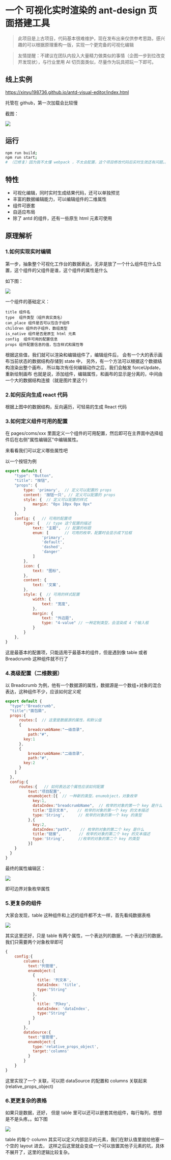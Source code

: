 # 一个 可视化实时渲染的 ant-design 页面搭建工具

> 此项目是上古项目，代码基本很难维护，现在发布出来仅供参考思路，感兴趣的可以根据原理重构一版，实现一个更完备的可视化编辑

> 友情提醒：不建议在团队内投入大量精力做类似的事情（企图一步到位改变开发现状），与行业里用 AI 切页面类似，尽量作为玩具把玩一下即可。

## 线上实例

https://xinyu198736.github.io/antd-visual-editor/index.html

托管在 github，第一次加载会比较慢

截图：

![](https://img.souche.com/0a3a88462435f20952346980e3ee4df5.png)

## 运行

```bash
npm run build;
npm run start;
# （已修复）因为我不太懂 webpack ，不太会配置，这个项目修改代码后实时生效还有问题。。求 pr
```

## 特性

* 可视化编辑，同时实时生成结果代码，还可以单独预览
* 丰富的数据编辑能力，可以编辑组件的二维属性
* 组件可嵌套
* 自适应布局
* 除了 antd 的组件，还有一些原生 html 元素可使用

## 原理解析

### 1.如何实现实时编辑

第一步，抽象整个可视化工作台的数据表达，无非是放了一个什么组件在什么位置，这个组件的父组件是谁，这个组件的属性是什么

如下图：

![](https://img.souche.com/c1c1605094e3a8bcaa1118ce00f8fcc3.png)

一个组件的基础定义：

```
title 组件名
type  组件类型（组件真实类名）
can_place 组件是否可以包含子组件
children 组件的子组件，数组类型
is_native 组件是否是原生 html 元素
config  组件可用的配置信息
props 组件配置信息的值，包含样式和属性等
```

根据这些值，我们就可以渲染和编辑组件了，编辑组件后，
会有一个大的表示画布当前状态的数据结构存储到 state 中，
另外，有一个方法可以根据这个数据结构渲染出整个画布，
所以每次有任何编辑动作之后，我们会触发 forceUpdate，重新绘制画布
也就是说，添加组件，编辑属性，和画布的显示是分离的，中间由一个大的数据结构连接（就是图片里这个）

### 2.如何反向生成 react 代码

根据上图中的数据结构，反向遍历，可轻易的生成 React 代码

### 3.如何定义组件可用的配置

在 pages/coms/xxx 里面定义一个组件的可用配置，然后即可在主界面中选择组件后在右侧"属性编辑区"中编辑属性。

来看看我们可以定义哪些属性吧

以一个按钮为例

```javascript
export default {
    "type": "Button",
    "title": "按钮",
    "props": {
        type: 'primary',  // 定义可以配置的 props
        content: '按钮一只', // 定义可以配置的 props
        style: {  // 定义可以配置的样式
            margin: "0px 10px 0px 0px"
        }
    },
    config: {   // 可用的配置项
        type: {   // type 这个配置的描述
            text: "主题",  // 配置的标题
            enum: [       // 可用的枚举，配置时会显示成下拉框
                'primary',
                'default',
                'dashed',
                'danger'
            ]
        },
        icon: {
            text: "图标",
        },
        content: {
            text: '文案',
        },
        style: {  // 可用的样式配置
            width: {  
                text: "宽度",
            },
            margin: {
                text: "外边距",
                type: "4-value" // 一种定制类型，会渲染成 4 个输入框
            }
        }
    },
}
```

这是最基本的配置项，只能适用于最基本的组件，但是遇到像 table 或者 Breadcrumb 这种组件就不行了

### 4.高级配置（二维数据）

以 Breadcrumb 为例，他有一个数据源的属性，数据源是一个数组+对象的混合表达，这种组件不少，应该如何定义呢

```javascript
export default {
  "type":"Breadcrumb",
  "title":"面包屑",
  props:{
      routes:[  // 这里是数据源的属性，和默认值
      {
          breadcrumbName:"一级目录",
          path:"#",
        key:1
      },
      {
          breadcrumbName:"二级目录",
          path:"#",
        key:2
      }
    ]
  },
  config:{
      routes:{   // 如何表达这个属性应该如何配置
          text:"项目配置",
          enumobject:[{  // 一种新的类型，enumobject，对象枚举
            key:1,  
            dataIndex:"breadcrumbName",  // 枚举的对象的第一个 key 是什么
            title:"显示文本",    // 枚举的对象的第一个 key 的文本描述
            type:'String',      // 枚举的对象的第一个 key 的类型
          },{
            key:2,
            dataIndex:"path",    // 枚举的对象的第二个 key 是什么
            title:"链接",        // 枚举的对象的第二个 key 的文本描述
            type:'String',      //枚举的对象的第二个 key 的类型
          }]
    }
  }
}
```

最终的属性编辑区：

![](https://img.souche.com/397b944593c4506a2085955fffee09d7.png)

即可边界对象枚举属性

### 5.更复杂的组件

大家会发现，table 这种组件和上述的组件都不太一样，首先看纯数据表格

![](https://img.souche.com/6c17078da4321e4e2738941718fe17d8.png)

其实这里还好，只是 table 有两个属性，一个表达列的数据，一个表达行的数据，我们只需要两个对象枚举即可

```javascript
{
    config:{
        columns:{
          text:"列管理",
          enumobject:[
            {
              title: '列文本',
              dataIndex: 'title',
              type:"String"
            },
            {
              title: '列key',
              dataIndex: 'dataIndex',
              type:"String"
            }
          ]
        },
        dataSource:{
          text:"值管理",
          enumobject:{
            type:'relative_props_object',
            target:'columns'
          }
        }
    }
}
```

这里实现了一个 关联，可以把 dataSource 的配置和 columns 关联起来 (relative_props_object)

### 6.更更复杂的表格

如果只是数据，还好，
但是 table 里可以还可以嵌套其他组件，每行每列，想想是不是头疼。。如下图

![](https://img.souche.com/d201501fd416b798678a6d9f4ca44b6e.png)

table 的每个 column 其实可以定义内部显示的元素，我们在默认值里就给他塞一个空的 layout 进去，
这样之后这里就会变成一个可以放置其他子元素的坑，具体不展开了，这里的逻辑比较复杂。


